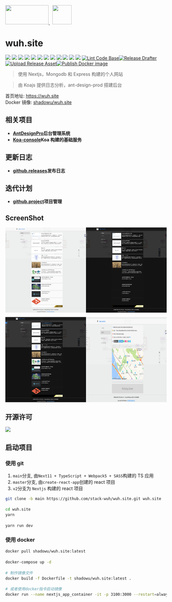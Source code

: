 <p>
  <a href='https://nextjs.org/' style="margin-right: 8px;">
    <img src="https://src.wuh.site/2021-05/2021-08-07-nextjs.org_.png" width='135px' height='60px' />
  </a>
  <a href='https://wuh.site'>
    <img src='https://wuh.site/icons/favicon-192.png' width='60px' height='60px'>
  </a>
</p>

# wuh.site

![](https://img.shields.io/github/package-json/dependency-version/stack-wuh/wuh.site/react?style=social)
![](https://img.shields.io/github/package-json/dependency-version/stack-wuh/wuh.site/next?style=social)
![](https://img.shields.io/github/package-json/dependency-version/stack-wuh/wuh.site/preact?style=social)
![](https://img.shields.io/github/package-json/v/stack-wuh/wuh.site/main?style=social)
![](https://img.shields.io/github/v/release/stack-wuh/react-router-config?style=social)
![](https://img.shields.io/github/last-commit/stack-wuh/wuh.site?style=social)
![](https://img.shields.io/github/languages/top/stack-wuh/react-router-config?style=social)
![](https://img.shields.io/github/commit-activity/m/stack-wuh/wuh.site?style=social)
![](https://img.shields.io/github/repo-size/stack-wuh/react-router-config?style=social)
![](https://img.shields.io/docker/pulls/shadowu/wuh.site?color=red&label=%E4%BD%BF%E7%94%A8%E6%AC%A1%E6%95%B0&logo=docker&logoColor=lightblue)
![](https://img.shields.io/docker/image-size/shadowu/wuh.site?label=%E9%95%9C%E5%83%8F%E5%A4%A7%E5%B0%8F&logo=docker&logoColor=lightblue)
![](https://img.shields.io/docker/v/shadowu/wuh.site?color=red&label=docker%20version&logo=docker&logoColor=lightblue)
[![Lint Code Base](https://github.com/stack-wuh/wuh.site/actions/workflows/linter.yml/badge.svg)](https://github.com/stack-wuh/wuh.site/actions/workflows/linter.yml)[![Release Drafter](https://github.com/stack-wuh/wuh.site/actions/workflows/release-drafter.yml/badge.svg)](https://github.com/stack-wuh/wuh.site/actions/workflows/release-drafter.yml)[![Upload Release Asset](https://github.com/stack-wuh/wuh.site/actions/workflows/gh-release.yml/badge.svg)](https://github.com/stack-wuh/wuh.site/actions/workflows/gh-release.yml)[![Publish Docker image](https://github.com/stack-wuh/wuh.site/actions/workflows/docker-push.yml/badge.svg)](https://github.com/stack-wuh/wuh.site/actions/workflows/docker-push.yml)

> 使用 Nextjs，Mongodb 和 Express 构建的个人网站

> 由 Koajs 提供日志分析，ant-design-prod 搭建后台

首页地址: <a href='https://wuh.site' target='_blank'>https://wuh.site</a>  
Docker 镜像: <a href='https://hub.docker.com/r/shadowu/wuh.site' target='_blank'>shadowu/wuh.site</a>

## 相关项目

- **[AntDesignPro](https://console.wuh.site)后台管理系统**
- **[Koa-console](https://api.wuh.site)Koa 构建的基础服务**

## 更新日志

- **[github.releases](https://github.com/stack-wuh/react-router-config/releases)发布日志**

## 迭代计划

- **[github.project](https://github.com/stack-wuh/react-router-config/projects/1)项目管理**

## ScreenShot

<p style="display: flex;">
  <img src='./screenshot/wuh.site_home.png' width='50%' alt='home' />
  <img src='./screenshot/wuh.site_home_dark.png' width='50%' alt='home_dark' />
</p>

<p style="display: flex;">
  <img src='./screenshot/wuh.site_dark_hover.png' width='50%' alt='home_dark_hover' />
  <img src='./screenshot/wuh.site_about.png' width='50%' alt='about' />
</p>

## 开源许可

![](https://img.shields.io/github/license/stack-wuh/wuh.site)

## 启动项目

### 使用 git

1. `main`分支, 由`Next11 + TypeScript + Webpack5 + SASS`构建的 TS 应用
1. `master`分支, 由`create-react-app`创建的 react 项目
1. `v2`分支为 `Nextjs` 构建的 react 项目

```bash
git clone -b main https://github.com/stack-wuh/wuh.site.git wuh.site

cd wuh.site
yarn

yarn run dev
```

### 使用 docker

```bash
docker pull shadowu/wuh.site:latest

docker-compose up -d

# 制作镜像文件
docker build -f Dockerfile -t shadowu/wuh.site:latest .

# 或者使用docker指令启动镜像
docker run --name nextjs_app_container -it -p 3100:3000 --restart=always shadowu/wuh.site:latest
```

